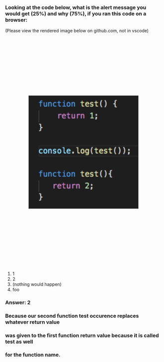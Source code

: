 ### Looking at the code below, what is the alert message you would get (25%) and why (75%), if you ran this code on a browser:

(Please view the rendered image below on github.com, not in vscode)

<img src="../images/test.png" alt="" width="70%" style="display: block; border: 1px solid #666; margin: 5vh auto;">

1. 1
1. 2
1. (nothing would happen)
1. foo  

### Answer: 2
### Because our second function test occurence replaces whatever return value 
### was given to the first function return value because it is called test as well 
### for the function name. 